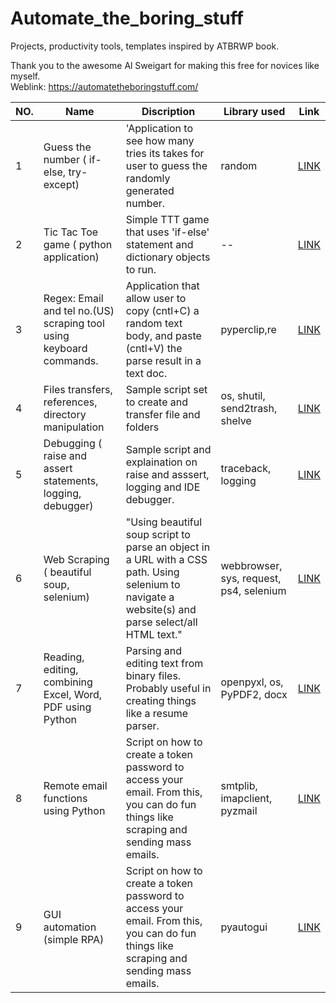 # Automate_the_boring_stuff
Projects, productivity tools, templates inspired by ATBRWP book.  

Thank you to the awesome Al Sweigart for making this free for novices like myself.  
Weblink: https://automatetheboringstuff.com/

|NO.        |Name                          |Discription                   |Library used| Link
|-----------|-------------------------------|-----------------------------|------------|-----
|1          |Guess the number ( if-else, try-except)|'Application to see how many tries its takes for user to guess the randomly generated number.|random| [LINK](https://github.com/EuginLee/Automate_the_boring_stuff/blob/master/1_guess_the_number.ipynb)
|2          |Tic Tac Toe game ( python application)             |Simple TTT game that uses 'if-else' statement and dictionary objects to run. |--| [LINK](https://github.com/EuginLee/Automate_the_boring_stuff/blob/master/2_Tic_tac_toe_2player.ipynb)
|3          |Regex: Email and tel no.(US) scraping tool using keyboard commands.| Application that allow user to copy (cntl+C) a random text body, and paste (cntl+V) the parse result in a text doc. | pyperclip,re| [LINK](https://github.com/EuginLee/Automate_the_boring_stuff/blob/master/3_regex_email_telephone_scraping_tool.ipynb)
|4          |Files transfers, references, directory manipulation|Sample script set to create and transfer file and folders|os, shutil, send2trash, shelve| [LINK](https://github.com/EuginLee/Automate_the_boring_stuff/blob/master/4_file_transfers_directory_manipulation.ipynb)
|5          |Debugging ( raise and assert statements, logging, debugger)|Sample script and explaination on raise and asssert, logging and IDE debugger.|traceback, logging |[LINK](https://github.com/EuginLee/Automate_the_boring_stuff/blob/master/5_debugging_tips.ipynb)
|6          |Web Scraping ( beautiful soup, selenium)| "Using beautiful soup script to parse an object in a URL with a CSS path. Using selenium to navigate a website(s) and parse select/all HTML text." | webbrowser, sys, request, ps4, selenium|[LINK](https://github.com/EuginLee/Automate_the_boring_stuff/blob/master/6_web_scraping_selenium_bs4.ipynb)
|7          |Reading, editing, combining Excel, Word, PDF using Python|Parsing and editing text from binary files. Probably useful in creating things like a resume parser. |openpyxl, os, PyPDF2, docx| [LINK](https://github.com/EuginLee/Automate_the_boring_stuff/blob/master/7_%20reading_editing_combining_Excel_Word_PDF_using_Python.ipynb)
|8          |Remote email functions using Python|Script on how to create a token password to access your email. From this, you can do fun things like scraping and sending mass emails.| smtplib, imapclient, pyzmail|[LINK](https://github.com/EuginLee/Automate_the_boring_stuff/blob/master/8_remote_email_functions.ipynb)
|9          |GUI automation (simple RPA)|Script on how to create a token password to access your email. From this, you can do fun things like scraping and sending mass emails.|pyautogui| [LINK](https://github.com/EuginLee/Automate_the_boring_stuff/blob/master/9_GUI_automation.ipynb)
